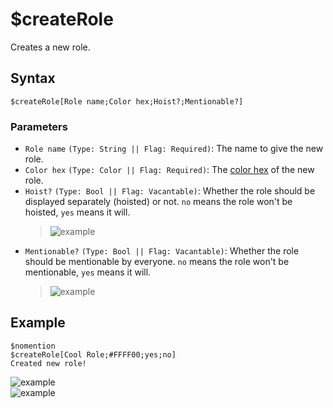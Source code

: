 # $createRole
Creates a new role.

## Syntax
```
$createRole[Role name;Color hex;Hoist?;Mentionable?]
```

### Parameters
- `Role name` `(Type: String || Flag: Required)`: The name to give the new role.
- `Color hex` `(Type: Color || Flag: Required)`: The [color hex](https://htmlcolorcodes.com/color-picker) of the new role.
- `Hoist?` `(Type: Bool || Flag: Vacantable)`: Whether the role should be displayed separately (hoisted) or not. `no` means the role won't be hoisted, `yes` means it will.
  > ![example](https://user-images.githubusercontent.com/69215413/122795705-965e9480-d28b-11eb-8e4e-98338f143ecb.png)
- `Mentionable?` `(Type: Bool || Flag: Vacantable)`: Whether the role should be mentionable by everyone. `no` means the role won't be mentionable, `yes` means it will.
  > ![example](https://user-images.githubusercontent.com/69215413/122795765-a37b8380-d28b-11eb-8f06-c23e01bafc11.png)

## Example
```
$nomention
$createRole[Cool Role;#FFFF00;yes;no]
Created new role!
```
![example](https://user-images.githubusercontent.com/69215413/125972939-7d2950a4-1831-4696-8a23-d07d45fa9456.png)\
![example](https://user-images.githubusercontent.com/69215413/125973030-7c9b980c-cffb-4f8e-aacc-a644a6fa23c3.png)
